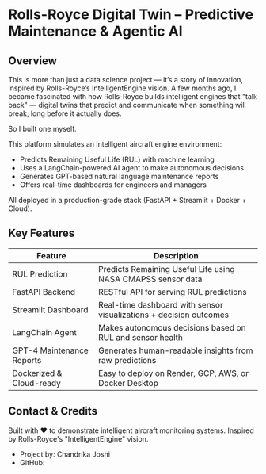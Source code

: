 # Rolls-Royce Digital Twin – Predictive Maintenance & Agentic AI
## Overview

This is more than just a data science project — it’s a story of innovation, inspired by Rolls-Royce’s IntelligentEngine vision.
A few months ago, I became fascinated with how Rolls-Royce builds intelligent engines that "talk back" — digital twins that predict and communicate when something will break, long before it actually does.

So I built one myself.

This platform simulates an intelligent aircraft engine environment:
- Predicts Remaining Useful Life (RUL) with machine learning
- Uses a LangChain-powered AI agent to make autonomous decisions
- Generates GPT-based natural language maintenance reports
- Offers real-time dashboards for engineers and managers

All deployed in a production-grade stack (FastAPI + Streamlit + Docker + Cloud).

##  Key Features

| Feature                      | Description                                                                 |
|-----------------------------|-----------------------------------------------------------------------------|
|  RUL Prediction            | Predicts Remaining Useful Life using NASA CMAPSS sensor data                |
|  FastAPI Backend           | RESTful API for serving RUL predictions                                     |
|  Streamlit Dashboard       | Real-time dashboard with sensor visualizations + decision outcomes         |
| LangChain Agent           | Makes autonomous decisions based on RUL and sensor health                   |
| GPT-4 Maintenance Reports | Generates human-readable insights from raw predictions                     |
| Dockerized & Cloud-ready  | Easy to deploy on Render, GCP, AWS, or Docker Desktop                        |






## Contact & Credits

Built with ❤️ to demonstrate intelligent aircraft monitoring systems. Inspired by Rolls-Royce's "IntelligentEngine" vision.


- Project by: Chandrika Joshi
- GitHub: 

